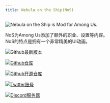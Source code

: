 ```yaml
---
title: Nebula on the Ship(NoS)
---
```


![Nebula on the Ship is Mod for Among Us.](/Image/NoS.png)

NoS为Among Us添加了额外的职业、设置等内容。<br>
NoS的特点是拥有一个非常精美的UI动画。

<div align="center">
<VPCard
  title="Dolly1016"
  desc="开发者"
  logo="/Image/Dolly1016.png"
  link="https://github.com/Dolly1016"
/>
</div>

![Github最新版本](https://badgen.net/github/release/Dolly1016/Nebula?icon=github)

[![Github仓库](https://badgen.net/badge/Github/Repository/github?icon=github)](https://github.com/Dolly1016/Nebula)

[![Github开源仓库](https://badgen.net/badge/Github/Repository/github?icon=github)](https://github.com/Dolly1016/Nebula-Public)

[![Twitter账号](https://badgen.net/badge/X/(Twitter)/1A9DEF?icon=twitter)](https://twitter.com/NebulaOnTheShip)

[![Discord服务器](https://badgen.net/badge/Discord/Server/5662F6?icon=discord)](https://discord.gg/kHNZD4pq9E)
